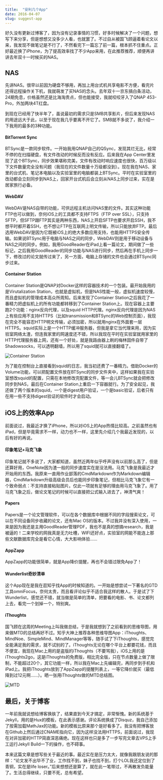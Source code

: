 ```yaml
---
title:  "安利几个App"
date: 2016-04-07
slug: suggest-app
---
```


好久没有更新过博客了，因为没有记录事情的习惯，好多时候解决了一个问题，想写下来分享，但是想想又没多少人看，也就罢了。不过自从被国飞顾逼着看论文以来，我发现不做笔记是不行了，不然看完下一篇忘了前一篇，根本抓不住重点。正好最近换了iPhone，为了提高效率找了不少App来用，在此推荐推荐，顺便再讲讲去年双十一时候买的NAS。

<!--more-->

## NAS

先讲NAS。很早以前因为硬盘不够用，再加上用台式机共享电影不方便，看完片还得远程操作关下机，我就萌发了买NAS的念头。去年双十一京东搞白条活动，24期免息，价格虽然还是比海淘贵点，但也能接受，我就咬咬牙入了QNAP 453-Pro，外加两块4T红盘。

到现在已经用了快半年了，虽说最初的需求只是SMB共享影片，但后来发现NAS的用途远大于此，以至于现在我几乎要离不开它了。SMB就不多说了，我介绍一下我用的最多的3种功能。

#### BitTorrent Sync

BTSync是一款同步软件。一开始我用QNAP自己的QSync，发现其烂无比，经常不停的在扫描硬盘，有文件改动的时候反而没有反应。后来我在App Center里发现了这个BTSync，同步效果堪称完美，文件有改动时响应速度也很快，百万级以下文件数量完全没有问题（我现在的文件数量十万级都没到）。现在我在NAS、家里的台式机、笔记本电脑以及实验室里的电脑都装上BTSync。平时在实验室里的改动都会立刻同步到NAS上，回家开台式机后会立刻从NAS上同步过来，实在是居家旅行必备。

#### WebDAV

WebDAV是NAS自带的功能，可供远程主机访问NAS里的文件。其实这种功能FTP也可以做到，奈何iOS上的工具都不支持FTPS（FTP over SSL），只支持SFTP，但SFTP跟FTP其实是两种东西，NAS上开启SFTP也要求开启SSH，我不想平时都开着SSH，也不想让FTP在互联网上明文传输，所以只能放弃FTP。最后选用WebDAV是因为它既被iOS上的绝大多数应用支持，也能用HTTPS安全传输。如果说BTSync用于电脑与NAS之间的同步，WebDAV则是用于移动设备与NAS之间的同步。例如，我用GoodReader在iPad上看一篇论文，期间做了一些标记，之后我用GoodReader的同步功能与NAS进行同步，然后再在手机上同步一下，修改过的论文就传过来了，另一方面，电脑上存储的文件也会通过BTSync同步过来。

#### Container Station

Container Station是QNAP对Docker这样的容器技术的一个包装。最开始我用的是Virutalization Station，也就是虚拟机，但是NAS性能一般，虚拟机速度较慢，而且虚拟机的管理成本高众所周知。后来发现了Container Station之后我花了一番精力把虚拟机上的所有功能都转移到了Container Station上。现在容器上主要跑2个功能：nginx反向代理，以及squid HTTP代理。nginx反向代理是因为NAS上有些应用不支持HTTPS（比如transmission和BTSync的Web控制页面），我现在完全不能容忍HTTP明文传输，必须加密，所以就用nginx在外面套一层HTTPS。squid实际上是一个HTTP缓冲服务器，但我是拿它当代理来用，因为实验室网络太渣，但连我家里的网速度还不错，所以我现在平时在实验室就用家里的HTTP代理服务器上网，还有一个好处，就是我路由器上刷的梅林固件自带了Shadowsocks，可以透明翻墙，所以用了squid就可以直接翻墙了。

![Container Station](https://res.cloudinary.com/core2duoe6420/image/upload/v1643913767/posts/container-station_bqpnki.jpg)

为了能在控制台上直接看到squid的日志，我当初还费了一番精力。借助Docker的Volume功能，可以把配置文件放在BTSync的同步文件夹中，这样如果我在实验室想改squid的配置，只需在本地修改完配置文件，等一会儿BTSync就会把修改同步到NAS，最后在Container Station上重启一下容器就行。为了安全起见，我还做了两个版本的squid，一个是digest用户验证，一个是basic验证，后者只有在用一些不支持digest验证的软件时才会启动。

## iOS上的效率App

前面说过，我最近才换了iPhone，所以对iOS上的App热情比较高。之前虽然也有iPad，但是毕竟需求不一样，动力也不一样，这里先介绍几个我最近发现的，以后有好的再说。

#### 印象笔记+马克飞象

印象笔记就不多说了，大家都知道，虽然近两年似乎呼声没有以前那么高了，但是还算好用，OneNote因为渣一般的同步速度实在是没法用。马克飞象是我最近才开始用的东西。我原来一直用作业部落的CmdMarkdown作为Markdown编辑器，CmdMarkdown升级高级会员后也能同步印象笔记，但相比马克飞象它有一个致命弱点：不支持直接粘贴图片。仅此一项就有足够的理由用马克飞象了。用了马克飞象之后，做论文笔记的时候可以直接把公式输入进去了，神清气爽！

#### Papers

Papers是一个论文管理软件，可以在各个数据库中根据不同的字段搜索论文，可以在不同设备同步收藏的论文，还有Mac OS的版本。不过我并没有深入使用，一来是因为我还是主用GoodReader管理PDF，我也不是真的想搞research，我是被逼的！二来学校的网我真是无力吐槽，WIFI还好点，实验室的网能不能连上那些文献数据库完全是看它心情，大大影响体验……

#### AppZapp

AppZapp的功能很简单，就是App降价提醒，再也不会错过限免App了！

#### Wunderlist奇妙清单

这个App现在是我在逛知乎找App的时候知道的。一开始是想尝试一下著名的GTD工具omniFocus，奈何太贵，而且看评论似乎不适合我这样的散人。于是试了下Wunderlist，感觉还不错，就当做是简单的清单，把要看的电影、书、论文都列上去，看完一个划掉一个，特别爽。

#### iThoughts

国飞顾在这周的Meeting上叫我做总结，于是我就想到了之前看到的思维导图，用来做MTD的总结再好不过。知乎大神上推荐各种思维导图App：iThoughts、MindNoe、SimpleMind、MindManager等等，随手试了下iThoughts，感觉完全能满足我的需求，就不试别的了。iThoughts无论在哪个平台上都要花钱，而且不便宜，我现在Mac上用的是盗版的iThoughts（不要骂我），iOS上用的是iThoughts2go，这是iThoughts的免费版，相比完全版，只在节点数量上做了限制，不能超过20个，其它功能一样，所以我在Mac上先编辑完，再同步到手机和iPad上。我把iThoughts放到了AppZapp的提醒列表上，一等它降价就买（最低降到过12元啊……）。晒一张用iThoughts做的MTD总结图。

![MTD](https://res.cloudinary.com/core2duoe6420/image/upload/v1643913768/posts/MTD_mxdvva.png)

## 最后，关于博客

一年前我就说想给博客换肤了，结果直到今天才搞定，非常惭愧。新的系统基于Jekyll，用的是Hux的模板，在此表示感谢。评论系统换成了Disquz，我自己添加了按需加载MathJax的功能。新的模板比原来那个是好看多了。我没有把博客放在Github上然后通过CNAME指向它，因为这样没法用HTTPS，前面说过，我现在对非加密的HTTP简直深恶痛绝。现在这样也只是多了一步写完文章去VPS上手工运行Jekyll Build一下的操作，也不碍事。

本来这篇文章是想写些关于最近的事。最近实在是压力太大，就像我跟朋友说的那样：“论文发不出毕不了业，工作找不到，妹子也找不到，打个LOL我还定位到了青铜，实在是life loser。”后来想想还是算了，就在此一笔带过，不再散发负能量了。生活总得继续，只要不死，总有希望。

